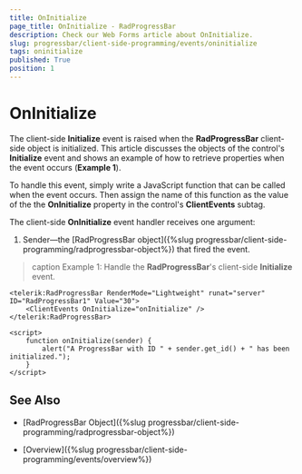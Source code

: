 ```yaml
---
title: OnInitialize
page_title: OnInitialize - RadProgressBar
description: Check our Web Forms article about OnInitialize.
slug: progressbar/client-side-programming/events/oninitialize
tags: oninitialize
published: True
position: 1
---
```


# OnInitialize

The client-side **Initialize** event is raised when the **RadProgressBar** client-side object is initialized. This article	discusses the objects of the control's **Initialize** event and shows	an example of how to retrieve properties when the event occurs (**Example 1**).

To handle this event, simply write a JavaScript function that can be called when the event occurs. Then assign the name of this function as the	value of the the **OnInitialize** property in the control's **ClientEvents** subtag.

The client-side **OnInitialize** event handler receives one argument:

1. Sender—the [RadProgressBar object]({%slug progressbar/client-side-programming/radprogressbar-object%}) that fired the event.

>caption Example 1: Handle the **RadProgressBar**'s client-side **Initialize** event.

````ASP.NET
<telerik:RadProgressBar RenderMode="Lightweight" runat="server" ID="RadProgressBar1" Value="30">
	<ClientEvents OnInitialize="onInitialize" />
</telerik:RadProgressBar>

<script>
	function onInitialize(sender) {
		alert("A ProgressBar with ID " + sender.get_id() + " has been initialized.");
	}
</script>
````


## See Also

 * [RadProgressBar Object]({%slug progressbar/client-side-programming/radprogressbar-object%})

 * [Overview]({%slug progressbar/client-side-programming/events/overview%})

